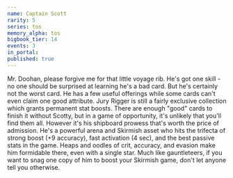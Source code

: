 ```yaml
---
name: Captain Scott
rarity: 5
series: tos
memory_alpha: tos
bigbook_tier: 14
events: 3
in_portal:
published: true
---
```


Mr. Doohan, please forgive me for that little voyage rib. He's got one skill - no one should be surprised at learning he's a bad card. But he's certainly not the worst card. He has a few useful offerings while some cards can't even claim one good attribute. Jury Rigger is still a fairly exclusive collection which grants permanent stat boosts. There are enough "good" cards to finish it without Scotty, but in a game of opportunity, it's unlikely that you'll find them all. However it's his shipboard prowess that's worth the price of admission. He's a powerful arena and Skirmish asset who hits the trifecta of strong boost (+9 accuracy), fast activation (4 sec), and the best passive stats in the game. Heaps and oodles of crit, accuracy, and evasion make him formidable there, even with a single star. Much like gauntleteers, if you want to snag one copy of him to boost your Skirmish game, don't let anyone tell you otherwise.
